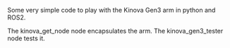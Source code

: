 Some very simple code to play with the Kinova Gen3 arm in python and ROS2.

The kinova_get_node node encapsulates the arm. The kinova_gen3_tester node tests it.


